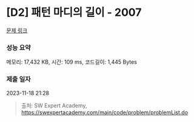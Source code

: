# [D2] 패턴 마디의 길이 - 2007 

[문제 링크](https://swexpertacademy.com/main/code/problem/problemDetail.do?contestProbId=AV5P1kNKAl8DFAUq) 

### 성능 요약

메모리: 17,432 KB, 시간: 109 ms, 코드길이: 1,445 Bytes

### 제출 일자

2023-11-18 21:28



> 출처: SW Expert Academy, https://swexpertacademy.com/main/code/problem/problemList.do